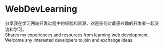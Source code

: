 # WebDevLearning
分享我在学习网站开发过程中的经验和资源，欢迎任何对此感兴趣的开发者一起交流和学习。  
Shares my experiences and resources from learning web development. Welcome any interested developers to join and exchange ideas.
